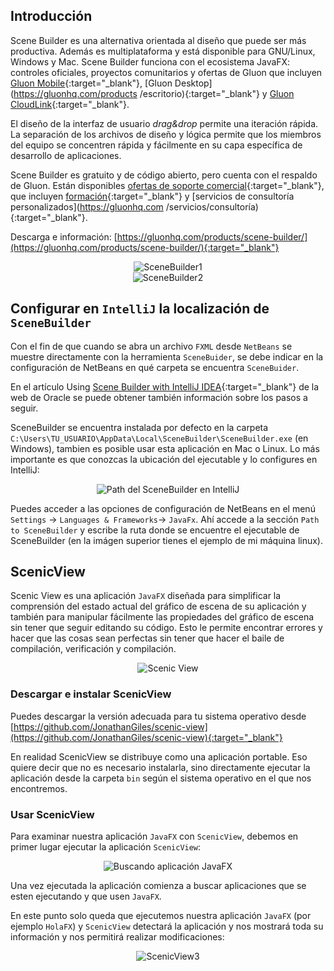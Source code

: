 ## Introducción

Scene Builder es una alternativa orientada al diseño que puede ser más productiva. Además es multiplataforma y está disponible para GNU/Linux, Windows y Mac. Scene Builder funciona con el ecosistema JavaFX: controles oficiales, proyectos comunitarios y ofertas de Gluon que incluyen [Gluon Mobile](https://gluonhq.com/products/mobile){:target="_blank"}, [Gluon Desktop](https://gluonhq.com/products /escritorio){:target="_blank"} y [Gluon CloudLink](https://gluonhq.com/products/cloudlink){:target="_blank"}.

El diseño de la interfaz de usuario *drag&amp;drop* permite una iteración rápida. La separación de los archivos de diseño y lógica permite que los miembros del equipo se concentren rápida y fácilmente en su capa específica de desarrollo de aplicaciones.

Scene Builder es gratuito y de código abierto, pero cuenta con el respaldo de Gluon. Están disponibles [ofertas de soporte comercial](https://gluonhq.com/services){:target="_blank"}, que incluyen [formación](https://gluonhq.com/services/training){:target="_blank"} y [servicios de consultoría personalizados](https://gluonhq.com /servicios/consultoría){:target="_blank"}.

Descarga e información: [https://gluonhq.com/products/scene-builder/](https://gluonhq.com/products/scene-builder/){:target="_blank"}

<div style="text-align:center;"> <img src="../../img/ud10/SceneBuilder1.png" alt="SceneBuilder1" style="max-width:100%;" /> </div>

<div style="text-align:center;"> <img src="../../img/ud10/SceneBuilder2.png" alt="SceneBuilder2" style="max-width:100%;" /> </div>

## Configurar en `IntelliJ` la localización de `SceneBuilder`

Con el fin de que cuando se abra un archivo `FXML` desde `NetBeans` se muestre directamente con la herramienta `SceneBuider`, se debe indicar en la configuración de NetBeans en qué carpeta se encuentra `SceneBuider`.

En el artículo Using [Scene Builder with IntelliJ IDEA](https://docs.oracle.com/javase/8/scene-builder-2/work-with-java-ides/sb-with-intellij.htm#JSBID102){:target="_blank"} de la web de Oracle se puede obtener también información sobre los pasos a seguir.

SceneBuilder se encuentra instalada por defecto en la carpeta `C:\Users\TU_USUARIO\AppData\Local\SceneBuilder\SceneBuilder.exe` (en Windows), tambien es posible usar esta aplicación en Mac o Linux. Lo más importante es que conozcas la ubicación del ejecutable y lo configures en IntelliJ:

<div style="text-align:center;"> <img src="../../img/ud10/SceneBuilderPathIntelliJ.png" alt="Path del SceneBuilder en IntelliJ" style="max-width:70%;" /> </div>

Puedes acceder a las opciones de configuración de NetBeans en el menú `Settings` -> `Languages & Frameworks`-> `JavaFx`. Ahí accede a la sección `Path to SceneBuilder` y escribe la ruta donde se encuentre el ejecutable de SceneBuilder (en la imágen superior tienes el ejemplo de mi máquina linux).

## ScenicView

Scenic View es una aplicación `JavaFX` diseñada para simplificar la comprensión del estado actual del gráfico de escena de su aplicación y también para manipular fácilmente las propiedades del gráfico de escena sin tener que seguir editando su código. Esto le permite encontrar errores y hacer que las cosas sean perfectas sin tener que hacer el baile de compilación, verificación y compilación.

<div style="text-align:center;"> <img src="../../img/ud10/ScenicView.png" alt="Scenic View" style="max-width:100%;" /> </div>

### Descargar e instalar ScenicView

Puedes descargar la versión adecuada para tu sistema operativo desde [https://github.com/JonathanGiles/scenic-view](https://github.com/JonathanGiles/scenic-view){:target="_blank"}

En realidad ScenicView se distribuye como una aplicación portable. Eso quiere decir que no es necesario instalarla, sino directamente ejecutar la aplicación desde la carpeta `bin` según el sistema operativo en el que nos encontremos.

### Usar ScenicView

Para examinar nuestra aplicación `JavaFX` con `ScenicView`, debemos en primer lugar ejecutar la aplicación `ScenicView`:

<div style="text-align:center;"> <img src="../../img/ud10/ScenicView2.png" alt="Buscando aplicación JavaFX" style="max-width:100%;" /> </div>

Una vez ejecutada la aplicación comienza a buscar aplicaciones que se esten ejecutando y que usen `JavaFX`.

En este punto solo queda que ejecutemos nuestra aplicación `JavaFX` (por ejemplo `HolaFX`) y `ScenicView` detectará la aplicación y nos mostrará toda su información y nos permitirá realizar modificaciones:

<div style="text-align:center;"> <img src="../../img/ud10/ScenicView3.png" alt="ScenicView3" style="max-width:100%;" /> </div>
